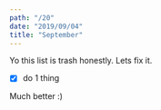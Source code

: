 ```yaml
---
path: "/20"
date: "2019/09/04"
title: "September"
---
```


Yo this list is trash honestly. Lets fix it.

- [x] do 1 thing

Much better :)
